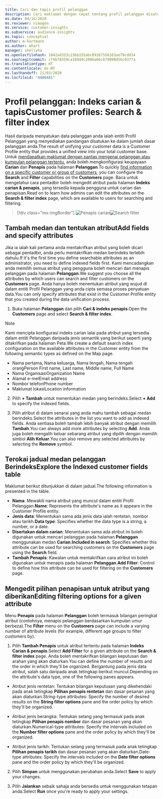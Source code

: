 ```yaml
---
title: Cari dan tapis profil pelanggan
description: Cari maklumat dengan cepat tentang profil pelanggan disatukan dan tapis untuk atribut tertentu.
ms.date: 04/16/2020
ms.reviewer: nimagen
ms.service: customer-insights
ms.subservice: audience-insights
ms.topic: conceptual
author: m-hartmann
ms.author: mhart
manager: shellyha
ms.openlocfilehash: 1842ad333c23bb155abc89167556163ae79cdd34
ms.sourcegitcommit: cf9b78559ca189d4c2086a66c879098d56c0377a
ms.translationtype: HT
ms.contentlocale: ms-MY
ms.lasthandoff: 11/03/2020
ms.locfileid: "4406481"
---
```

# <a name="customer-profiles-search--filter-index"></a><span data-ttu-id="9dd0f-103">Profil pelanggan: Indeks carian & tapis</span><span class="sxs-lookup"><span data-stu-id="9dd0f-103">Customer profiles: Search & filter index</span></span>

<span data-ttu-id="9dd0f-104">Hasil daripada menyatukan data pelanggan anda ialah entiti Profil Pelanggan yang menyediakan pandangan disatukan ke dalam jumlah dasar pelanggan anda.</span><span class="sxs-lookup"><span data-stu-id="9dd0f-104">The result of unifying your customer data is a Customer Profile entity that provides a unified view into your total customer base.</span></span> <span data-ttu-id="9dd0f-105">Untuk [mendapatkan maklumat dengan pantas mengenai pelanggan atau kumpulan pelanggan tertentu](customer-profiles.md), anda boleh mengkonfigurasi keupayaan **Carian** dan **Penapis** pada halaman **Pelanggan**.</span><span class="sxs-lookup"><span data-stu-id="9dd0f-105">To quickly [find information on a specific customer or group of customers](customer-profiles.md), you can configure the **Search** and **Filter** capabilities on the **Customers** page.</span></span> <span data-ttu-id="9dd0f-106">Baca untuk mengetahui cara pentadbir boleh mengedit atribut pada halaman **Indeks carian & penapis**, yang tersedia kepada pengguna untuk carian dan penapisan.</span><span class="sxs-lookup"><span data-stu-id="9dd0f-106">Read on to learn how admins can edit the attributes on the **Search & filter index** page, which are available to users for searching and filtering.</span></span>

> [!div class="mx-imgBorder"]
> <span data-ttu-id="9dd0f-107">![Penapis carian](media/search-filter.png "Penapis carian")</span><span class="sxs-lookup"><span data-stu-id="9dd0f-107">![Search filter](media/search-filter.png "Search filter")</span></span>

## <a name="add-fields-and-specify-attributes"></a><span data-ttu-id="9dd0f-108">Tambah medan dan tentukan atribut</span><span class="sxs-lookup"><span data-stu-id="9dd0f-108">Add fields and specify attributes</span></span>

<span data-ttu-id="9dd0f-109">Jika ia ialah kali pertama anda mentakrifkan atribut yang boleh dicari sebagai pentadbir, anda perlu mentakrifkan medan berindeks terlebih dahulu.</span><span class="sxs-lookup"><span data-stu-id="9dd0f-109">If it's the first time you define searchable attributes as an administrator, you need to define indexed fields first.</span></span> <span data-ttu-id="9dd0f-110">Kami mencadangkan anda memilih semua atribut yang pengguna boleh mencari dan menapis pelanggan pada halaman **Pelanggan**.</span><span class="sxs-lookup"><span data-stu-id="9dd0f-110">We suggest you choose all the attributes by which users can search and filter customers on the **Customers** page.</span></span> <span data-ttu-id="9dd0f-111">Anda hanya boleh menentukan atribut yang wujud di dalam entiti Profil Pelanggan yang anda cipta semasa proses penyatuan data.</span><span class="sxs-lookup"><span data-stu-id="9dd0f-111">You can only specify attributes that exist in the Customer Profile entity that you created during the data unification process.</span></span>

1. <span data-ttu-id="9dd0f-112">Buka halaman **Pelanggan** dan pilih **Cari & indeks penapis**.</span><span class="sxs-lookup"><span data-stu-id="9dd0f-112">Open the **Customers** page and select **Search & filter index**.</span></span>

> [!NOTE]
> <span data-ttu-id="9dd0f-113">Kami mencipta konfigurasi indeks carian lalai pada atribut yang tersedia dalam entiti Pelanggan daripada jenis semantik yang berikut seperti yang ditakrifkan pada halaman Peta.</span><span class="sxs-lookup"><span data-stu-id="9dd0f-113">We create a default search index configuration on the available attributes in the Customer entity from the following semantic types as defined on the Map page.</span></span>
> - <span data-ttu-id="9dd0f-114">Nama pertama, Nama keluarga, Nama tengah, Nama tengah orang</span><span class="sxs-lookup"><span data-stu-id="9dd0f-114">Person First name, Last name, Middle name, Full Name</span></span>
> - <span data-ttu-id="9dd0f-115">Nama Organisasi</span><span class="sxs-lookup"><span data-stu-id="9dd0f-115">Organization Name</span></span>
> - <span data-ttu-id="9dd0f-116">Alamat e-mel</span><span class="sxs-lookup"><span data-stu-id="9dd0f-116">Email address</span></span>
> - <span data-ttu-id="9dd0f-117">Nombor telefon</span><span class="sxs-lookup"><span data-stu-id="9dd0f-117">Phone number</span></span>
> - <span data-ttu-id="9dd0f-118">Maklumat lokasi</span><span class="sxs-lookup"><span data-stu-id="9dd0f-118">Location information</span></span>

2. <span data-ttu-id="9dd0f-119">Pilih **+ Tambah** untuk menentukan medan yang berindeks.</span><span class="sxs-lookup"><span data-stu-id="9dd0f-119">Select **+ Add** to specify the indexed fields.</span></span>

3. <span data-ttu-id="9dd0f-120">Pilih atribut di dalam senarai yang anda mahu tambah sebagai medan berindeks.</span><span class="sxs-lookup"><span data-stu-id="9dd0f-120">Select the attributes in the list you want to add as indexed fields.</span></span> <span data-ttu-id="9dd0f-121">Anda sentiasa boleh tambah lebih banyak atribut dengan memilih **Tambah**.</span><span class="sxs-lookup"><span data-stu-id="9dd0f-121">You can always add more attributes by selecting **Add**.</span></span> <span data-ttu-id="9dd0f-122">Anda juga boleh mengalih keluar sebarang atribut yang dipilih dengan memilih simbol **Alih Keluar**.</span><span class="sxs-lookup"><span data-stu-id="9dd0f-122">You can also remove any selected attributes by selecting the **Remove** symbol.</span></span>

## <a name="explore-the-indexed-customer-fields-table"></a><span data-ttu-id="9dd0f-123">Terokai jadual medan pelanggan Berindeks</span><span class="sxs-lookup"><span data-stu-id="9dd0f-123">Explore the Indexed customer fields table</span></span>

<span data-ttu-id="9dd0f-124">Maklumat berikut ditunjukkan di dalam jadual.</span><span class="sxs-lookup"><span data-stu-id="9dd0f-124">The following information is presented in the table.</span></span>

- <span data-ttu-id="9dd0f-125">**Nama**: Mewakili nama atribut yang muncul dalam entiti Profil Pelanggan.</span><span class="sxs-lookup"><span data-stu-id="9dd0f-125">**Name**: Represents the attribute's name as it appears in the Customer Profile entity.</span></span>
- <span data-ttu-id="9dd0f-126">**Jenis data**: Menentukan sama ada jenis data ialah rentetan, nombor atau tarikh.</span><span class="sxs-lookup"><span data-stu-id="9dd0f-126">**Data type**: Specifies whether the data type is a string, a number, or a date.</span></span>
- <span data-ttu-id="9dd0f-127">**Disertakan dalam carian**: Menentukan sama ada atribut ini boleh digunakan untuk mencari pelanggan pada halaman **Pelanggan** menggunakan medan **Carian**.</span><span class="sxs-lookup"><span data-stu-id="9dd0f-127">**Included in search**: Specifies whether this attribute can be used for searching customers on the **Customers** page using the **Search** field.</span></span>
- <span data-ttu-id="9dd0f-128">**Tambah Penapis**: Kawalan untuk mentakrifkan cara atribut ini boleh digunakan untuk menapis pada halaman **Pelanggan**.</span><span class="sxs-lookup"><span data-stu-id="9dd0f-128">**Add Filter**: Control to define how this attribute can be used for filtering on the **Customers** page.</span></span>

## <a name="editing-filtering-options-for-a-given-attribute"></a><span data-ttu-id="9dd0f-129">Mengedit pilihan penapisan untuk atribut yang diberikan</span><span class="sxs-lookup"><span data-stu-id="9dd0f-129">Editing filtering options for a given attribute</span></span>

<span data-ttu-id="9dd0f-130">Menu **Penapis** pada halaman **Pelanggan** boleh termasuk bilangan peringkat atribut (contohnya, menapis pelanggan berdasarkan kumpulan umur berbeza).</span><span class="sxs-lookup"><span data-stu-id="9dd0f-130">The **Filter** menu on the **Customers** page can include a varying number of attribute levels (for example, different age groups to filter customers by).</span></span>

1. <span data-ttu-id="9dd0f-131">Pilih **Tambah Penapis** untuk atribut tertentu pada halaman **Indeks Carian & penapis**.</span><span class="sxs-lookup"><span data-stu-id="9dd0f-131">Select **Add Filter** for a given attribute on the **Search & filter index** page.</span></span> <span data-ttu-id="9dd0f-132">Anda boleh mentakrifkan bilangan keputusan dan arahan yang akan diaturkan.</span><span class="sxs-lookup"><span data-stu-id="9dd0f-132">You can define the number of results and the order in which they'll be organized.</span></span> <span data-ttu-id="9dd0f-133">Bergantung pada jenis data atribut, salah satu daripada anak tetingkap berikut muncul.</span><span class="sxs-lookup"><span data-stu-id="9dd0f-133">Depending on the attribute's data type, one of the following panes appears.</span></span>

- <span data-ttu-id="9dd0f-134">Atribut jenis rentetan: Tentukan bilangan keputusan yang dikehendaki pada anak tetingkap **Pilihan penapis rentetan** dan dasar pesanan yang akan diaturkan.</span><span class="sxs-lookup"><span data-stu-id="9dd0f-134">String-type attributes: Specify the number of desired results on the **String filter options** pane and the order policy by which they'll be organized.</span></span>

- <span data-ttu-id="9dd0f-135">Atribut jenis berangka: Tentukan selang yang termasuk pada anak tetingkap **Pilihan penapis nombor** dan dasar pesanan yang akan diaturkan.</span><span class="sxs-lookup"><span data-stu-id="9dd0f-135">Numerical-type attributes: Specify the intervals included on the **Number filter options** pane and the order policy by which they'll be organized.</span></span>

- <span data-ttu-id="9dd0f-136">Atribut jenis tarikh:  Tentukan selang yang termasuk pada anak tetingkap **Pilihan penapis tarikh** dan dasar pesanan yang akan diaturkan.</span><span class="sxs-lookup"><span data-stu-id="9dd0f-136">Date-type attributes:  Specify the intervals included on the **Date filter options** pane and the order policy by which they'll be organized.</span></span>

2. <span data-ttu-id="9dd0f-137">Pilih **Simpan** untuk menggunakan perubahan anda.</span><span class="sxs-lookup"><span data-stu-id="9dd0f-137">Select **Save** to apply your changes.</span></span>

3. <span data-ttu-id="9dd0f-138">Pilih **Jalankan** sebaik sahaja anda bersedia untuk menggunakan tetapan anda.</span><span class="sxs-lookup"><span data-stu-id="9dd0f-138">Select **Run** once you're ready to apply your settings.</span></span>
